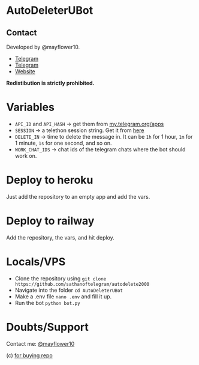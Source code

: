 # AutoDeleterUBot

## Contact
Developed by @mayflower10.
- [Telegram](https://t.me/mayflower10)
- [Telegram](https://mayflower10.t.me)
- [Website](https://github.com)

**Redistibution is strictly prohibited.**

# Variables
- `API_ID` and `API_HASH` -> get them from [my.telegram.org/apps](my.telegram.org/apps)
- `SESSION` -> a telethon session string. Get it from [here](https://replit.com/@TeamUltroid/UltroidStringSession)
- `DELETE_IN` -> time to delete the message in. It can be `1h` for 1 hour, `1m` for 1 minute, `1s` for one second, and so on.
- `WORK_CHAT_IDS` -> chat ids of the telegram chats where the bot should work on.

# Deploy to heroku
Just add the repository to an empty app and add the vars.

# Deploy to railway
Add the repository, the vars, and hit deploy.

# Locals/VPS
- Clone the repository using `git clone https://github.com/sathanoftelegram/autodelete2000`
- Navigate into the folder `cd AutoDeleterUBot`
- Make a .env file `nano .env` and fill it up.
- Run the bot `python bot.py`

# Doubts/Support
Contact me: [@mayflower10](#contacts)


(c) [for buying repo](https://t.me/mayflower10)
